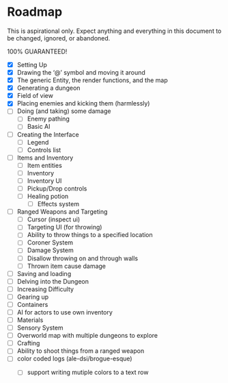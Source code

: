 # Roadmap

This is aspirational only. Expect anything and everything in this document to be changed, ignored, or abandoned.

100% GUARANTEED!

- [x] Setting Up
- [x] Drawing the ‘@’ symbol and moving it around
- [x] The generic Entity, the render functions, and the map
- [x] Generating a dungeon
- [x] Field of view
- [x] Placing enemies and kicking them (harmlessly)
- [ ] Doing (and taking) some damage
  - [ ] Enemy pathing
  - [ ] Basic AI
- [ ] Creating the Interface
  - [ ] Legend
  - [ ] Controls list
- [ ] Items and Inventory
  - [ ] Item entities
  - [ ] Inventory
  - [ ] Inventory UI
  - [ ] Pickup/Drop controls
  - [ ] Healing potion
    - [ ] Effects system
- [ ] Ranged Weapons and Targeting
  - [ ] Cursor (inspect ui)
  - [ ] Targeting UI (for throwing)
  - [ ] Ability to throw things to a specified location
  - [ ] Coroner System
  - [ ] Damage System
  - [ ] Disallow throwing on and through walls
  - [ ] Thrown item cause damage
- [ ] Saving and loading
- [ ] Delving into the Dungeon
- [ ] Increasing Difficulty
- [ ] Gearing up
- [ ] Containers
- [ ] AI for actors to use own inventory
- [ ] Materials
- [ ] Sensory System
- [ ] Overworld map with multiple dungeons to explore
- [ ] Crafting
- [ ] Ability to shoot things from a ranged weapon
- [ ] color coded logs (ale-dsi/brogue-esque)
  - [ ] support writing mutiple colors to a text row

